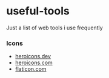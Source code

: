 # useful-tools
Just a list of web tools i use frequently

### Icons
* [heroicons.dev](https://heroicons.dev/)
* [heroicons.com](https://heroicons.com/)
* [flaticon.com](https://www.flaticon.com/)
